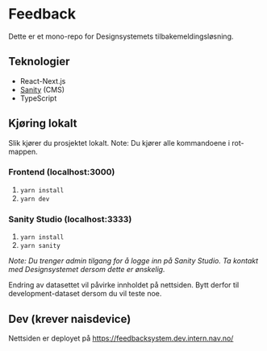 # Feedback

Dette er et mono-repo for Designsystemets tilbakemeldingsløsning.

## Teknologier

- React-Next.js
- [Sanity](https://www.sanity.io "Sanity") (CMS)
- TypeScript

## Kjøring lokalt

Slik kjører du prosjektet lokalt.
Note: Du kjører alle kommandoene i rot-mappen.

### Frontend (localhost:3000)

1. `yarn install`
2. `yarn dev`

### Sanity Studio (localhost:3333)

1. `yarn install`
2. `yarn sanity`

_Note: Du trenger admin tilgang for å logge inn på Sanity Studio. Ta kontakt med Designsystemet dersom dette er ønskelig._

Endring av datasettet vil påvirke innholdet på nettsiden. Bytt derfor til development-dataset dersom du vil teste noe.

## Dev (krever naisdevice)

Nettsiden er deployet på <https://feedbacksystem.dev.intern.nav.no/>
